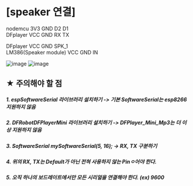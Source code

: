 # [speaker 연결]
 
nodemcu 3V3 GND D2 D1  
DFplayer VCC GND RX TX

DFplayer VCC GND SPK_1  
LM386(Speaker module) VCC GND IN

![image](https://user-images.githubusercontent.com/53041002/63495089-21d53600-c4fa-11e9-8c86-9818a4cf1b4b.png)
![image](https://user-images.githubusercontent.com/53041002/63495106-2b5e9e00-c4fa-11e9-8090-775d171d3ca5.png)

## ★ 주의해야 할 점
##### 1. espSoftwareSerial 라이브러리 설치하기 -> 기본 SoftwareSerial는 esp8266 지원하지 않음
##### 2. DFRobotDFPlayerMini 라이브러리 설치하기 -> DFPlayer_Mini_Mp3는 더 이상 지원하지 않음
##### 3. SoftwareSerial mySoftwareSerial(5, 16); -> RX, TX 구분하기
##### 4. 위의 RX, TX는 Default가 아닌 전혀 사용하지 않는 Pinㅇ어야 한다.
##### 5. 오직 하나의 보드레이트에서만 모든 시리얼을 연결해야 한다.  (ex) 9600
